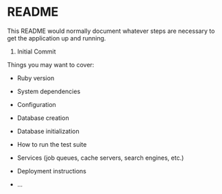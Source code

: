 # README

This README would normally document whatever steps are necessary to get the
application up and running.

1. Initial Commit

Things you may want to cover:

* Ruby version

* System dependencies

* Configuration

* Database creation

* Database initialization

* How to run the test suite

* Services (job queues, cache servers, search engines, etc.)

* Deployment instructions

* ...
